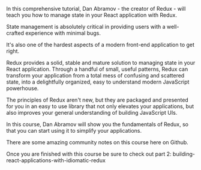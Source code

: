 In this comprehensive tutorial, Dan Abramov - the creator of Redux - will teach you how to manage state in your React application with Redux.

State management is absolutely critical in providing users with a well-crafted experience with minimal bugs.

It's also one of the hardest aspects of a modern front-end application to get right.

Redux provides a solid, stable and mature solution to managing state in your React application. Through a handful of small, useful patterns, Redux can transform your application from a total mess of confusing and scattered state, into a delightfully organized, easy to understand modern JavaScript powerhouse.

The principles of Redux aren't new, but they are packaged and presented for you in an easy to use library that not only elevates your applications, but also improves your general understanding of building JavaScript UIs.

In this course, Dan Abramov will show you the fundamentals of Redux, so that you can start using it to simplify your applications.

There are some amazing community notes on this course here on Github.

Once you are finished with this course be sure to check out part 2: building-react-applications-with-idiomatic-redux